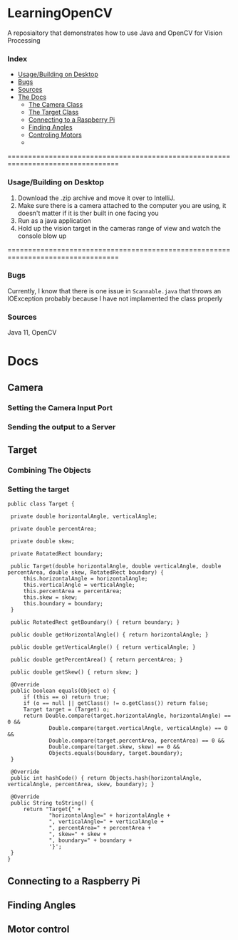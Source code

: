 # LearningOpenCV
A reposiaitory that demonstrates how to use Java and OpenCV for Vision Processing

### Index

- [Usage/Building on Desktop](/README.md#usagebuilding-on-desktop)
- [Bugs](/README.md#bugs)
- [Sources](/README.md#sources)
- [The Docs](/README.md#the-docs)
   - [The Camera Class](/README.md#camera)
   - [The Target Class](/README.md#target)
   - [Connecting to a Raspberry Pi](/README.md#connecting-to-a-raspberry-pi)
   - [Finding Angles](/README.md#)
   - [Controling Motors](/README.md#)
   - [](/README.md#)

=================================================================================
### Usage/Building on Desktop
1. Download the .zip archive and move it over to IntelliJ.
2. Make sure there is a camera attached to the computer you are using, it doesn't matter if it is ther built in one facing you
3. Run as a java application
4. Hold up the vision target in the cameras range of view and watch the console blow up

=================================================================================

### Bugs
Currently, I know that there is one issue in `Scannable.java` that throws an IOException probably because I have not implamented the class properly

### Sources
Java 11, OpenCV

# Docs

## Camera

   ### Setting the Camera Input Port
   
   ### Sending the output to a Server

## Target
   
   ### Combining The Objects
   
   ### Setting the target
   ```
   public class Target {

    private double horizontalAngle, verticalAngle;

    private double percentArea;

    private double skew;

    private RotatedRect boundary;

    public Target(double horizontalAngle, double verticalAngle, double percentArea, double skew, RotatedRect boundary) {
        this.horizontalAngle = horizontalAngle;
        this.verticalAngle = verticalAngle;
        this.percentArea = percentArea;
        this.skew = skew;
        this.boundary = boundary;
    }

    public RotatedRect getBoundary() { return boundary; }

    public double getHorizontalAngle() { return horizontalAngle; }
    
    public double getVerticalAngle() { return verticalAngle; }

    public double getPercentArea() { return percentArea; }

    public double getSkew() { return skew; }

    @Override
    public boolean equals(Object o) {
        if (this == o) return true;
        if (o == null || getClass() != o.getClass()) return false;
        Target target = (Target) o;
        return Double.compare(target.horizontalAngle, horizontalAngle) == 0 &&
                Double.compare(target.verticalAngle, verticalAngle) == 0 &&
                Double.compare(target.percentArea, percentArea) == 0 &&
                Double.compare(target.skew, skew) == 0 &&
                Objects.equals(boundary, target.boundary);
    }

    @Override
    public int hashCode() { return Objects.hash(horizontalAngle, verticalAngle, percentArea, skew, boundary); }

    @Override
    public String toString() {
        return "Target{" +
                "horizontalAngle=" + horizontalAngle +
                ", verticalAngle=" + verticalAngle +
                ", percentArea=" + percentArea +
                ", skew=" + skew +
                ", boundary=" + boundary +
                '}';
    }
}
```
   
## Connecting to a Raspberry Pi

## Finding Angles

## Motor control

##
##
